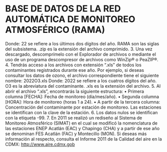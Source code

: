 # BASE DE DATOS DE LA RED AUTOMÁTICA DE MONITOREO ATMOSFÉRICO (RAMA)
Donde:
22 se refiere a los últimos dos dígitos del año.
RAMA son las siglas del subsistema.
.zip es la extensión del archivo comprimido.
3. Una vez descargado, descomprímelo con el Explorador de archivos o mediante el uso
de un programa descompresor de archivos como WinZip® o PeaZIP®.
4. Tendrás acceso a los archivos con extensión “.xls” de todos los contaminantes
registrados durante ese año. Por ejemplo, si deseas consultar los datos de ozono, el
archivo correspondiente tiene el siguiente nombre:
2022O3.xls
Donde:
2022 se refiere a los cuatros dígitos del año.
O3 es la abreviatura del contaminante.
.xls es la extensión del archivo.
5. Al abrir el archivo “.xls”, encontrarás la siguiente estructura:
• Primera columna [FECHA]: Fecha de monitoreo (día/mes/año).
• Segunda columna [HORA]: Hora de monitoreo (horas 1 a 24).
• A partir de la tercera columna: Concentración del contaminante por estación de
monitoreo. Las estaciones se identifican con la clave de la estación.
6. Los datos nulos se identifican con la etiqueta -99.
7. En 2011 se realizó un rediseño al Sistema de Monitoreo Atmosférico (SIMAT) en el cual
se modificó la nomenclatura de las estaciones ENEP Acatlán (EAC) y Chapingo (CHA) y
a partir de ese año se denominan FES Acatlán (FAC) y Montecillo (MON). Si deseas más
información al respecto, consulta el Informe 2011 de la Calidad del aire en la CDMX:
http://www.aire.cdmx.gob

